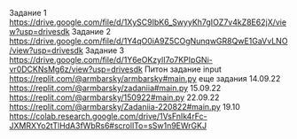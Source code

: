 Задание 1 https://drive.google.com/file/d/1XySC9IbK6_SwyyKh7gIOZ7v4kZ8E62jX/view?usp=drivesdk
Задание 2 https://drive.google.com/file/d/1Y4qO0iA9Z5COgNunqwGR8QwE1GaVvLNO/view?usp=drivesdk
Задание 3 https://drive.google.com/file/d/1Y6eOKzylI7o7KPIpGNi-vr0DCKNsMg6z/view?usp=drivesdk
Питон задание input  https://replit.com/@armbarsky/armbarsky#main.py
еще задания 14.09.22 https://replit.com/@armbarsky/zadaniia#main.py
15.09.22 https://replit.com/@armbarsky/150922#main.py
22.09.22 https://replit.com/@armbarsky/Zadaniia-220822#main.py
19.10 https://colab.research.google.com/drive/1VsFnIk4rFc-JXMRXYo2tTlHdA3fWbRs6#scrollTo=sSw1n9EWrGKJ
